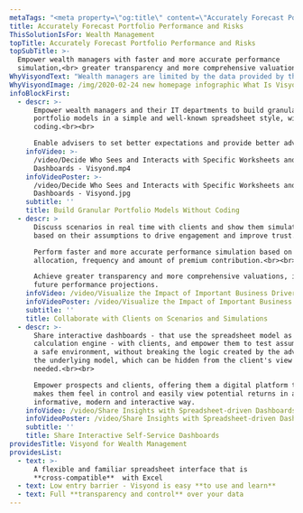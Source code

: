 ```yaml
---
metaTags: "<meta property=\"og:title\" content=\"Accurately Forecast Portfolio Performance and Risks\"> \n<meta property=\"og:type\" content=\"website\"> \n<meta property=\"og:image\" content=\"https://visyond.com/img/Visyond%20Inforgraphics%20%20NEW%20v23%201.5x%20supersample.png\"> \n<meta property=\"og:description\" content=\"Get what no other spreadsheet-based technology can give you.\r Carry out, in minutes, what takes experts hours or days to do.\"> \n<meta property=\"og:url\" content=\"https://visyond.com/solutions/wealth-management/\"> \n\n<meta name=\"title\" content=\"Accurately Forecast Portfolio Performance and Risks\">\n<meta name=\"description\" content=\"Empower wealth managers with faster and more accurate performance simulation, greater transparency and more comprehensive valuations.\"> \n<meta name=\"keywords\" content=\"wealth management software, wealth management tools, wealth management solution\">"
title: Accurately Forecast Portfolio Performance and Risks
ThisSolutionIsFor: Wealth Management
topTitle: Accurately Forecast Portfolio Performance and Risks
topSubTitle: >-
  Empower wealth managers with faster and more accurate performance
  simulation,<br> greater transparency and more comprehensive valuations.
WhyVisyondText: "Wealth managers are limited by the data provided by the fund managers. They use an average performance instead of simulation on specific fund allocation.\r<br><br>\nWithout Visyond, they cannot easily create multiple scenarios varying the expected return and allocation of funds, and open up self-service dashboards for clients to test assumptions on their own.\r\n"
WhyVisyondImage: /img/2020-02-24 new homepage infographic What Is Visyond.png
infoBlockFirst:
  - descr: >-
      Empower wealth managers and their IT departments to build granular
      portfolio models in a simple and well-known spreadsheet style, without any
      coding.<br><br>

      Enable advisers to set better expectations and provide better advice.
    infoVideo: >-
      /video/Decide Who Sees and Interacts with Specific Worksheets and
      Dashboards - Visyond.mp4
    infoVideoPoster: >-
      /video/Decide Who Sees and Interacts with Specific Worksheets and
      Dashboards - Visyond.jpg
    subtitle: ''
    title: Build Granular Portfolio Models Without Coding
  - descr: >
      Discuss scenarios in real time with clients and show them simulations
      based on their assumptions to drive engagement and improve trust.<br><br>

      Perform faster and more accurate performance simulation based on fund
      allocation, frequency and amount of premium contribution.<br><br>

      Achieve greater transparency and more comprehensive valuations, including
      future performance projections.
    infoVideo: /video/Visualize the Impact of Important Business Drivers - Visyond.mp4
    infoVideoPoster: /video/Visualize the Impact of Important Business Drivers - Visyond.jpg
    subtitle: ''
    title: Collaborate with Clients on Scenarios and Simulations
  - descr: >-
      Share interactive dashboards - that use the spreadsheet model as
      calculation engine - with clients, and empower them to test assumptions in
      a safe environment, without breaking the logic created by the advisor in
      the underlying model, which can be hidden from the client's view if
      needed.<br><br>

      Empower prospects and clients, offering them a digital platform that
      makes them feel in control and easily view potential returns in an
      informative, modern and interactive way.
    infoVideo: /video/Share Insights with Spreadsheet-driven Dashboards - Visyond.mp4
    infoVideoPoster: /video/Share Insights with Spreadsheet-driven Dashboards - Visyond.jpg
    subtitle: ''
    title: Share Interactive Self-Service Dashboards
providesTitle: Visyond for Wealth Management
providesList:
  - text: >-
      A flexible and familiar spreadsheet interface that is
      **cross-compatible**  with Excel
  - text: Low entry barrier - Visyond is easy **to use and learn**
  - text: Full **transparency and control** over your data
---
```


